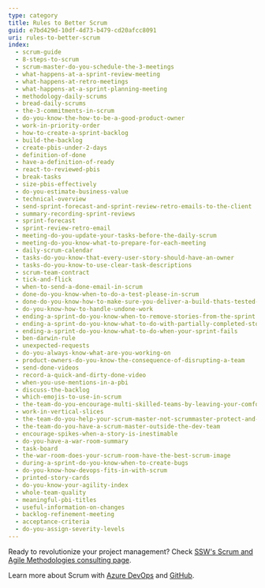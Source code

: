 ```yaml
---
type: category
title: Rules to Better Scrum
guid: e7bd429d-10df-4d73-b479-cd20afcc8091
uri: rules-to-better-scrum
index:
  - scrum-guide
  - 8-steps-to-scrum
  - scrum-master-do-you-schedule-the-3-meetings
  - what-happens-at-a-sprint-review-meeting
  - what-happens-at-retro-meetings
  - what-happens-at-a-sprint-planning-meeting
  - methodology-daily-scrums
  - bread-daily-scrums
  - the-3-commitments-in-scrum
  - do-you-know-the-how-to-be-a-good-product-owner
  - work-in-priority-order
  - how-to-create-a-sprint-backlog
  - build-the-backlog
  - create-pbis-under-2-days
  - definition-of-done
  - have-a-definition-of-ready
  - react-to-reviewed-pbis
  - break-tasks
  - size-pbis-effectively
  - do-you-estimate-business-value
  - technical-overview
  - send-sprint-forecast-and-sprint-review-retro-emails-to-the-client
  - summary-recording-sprint-reviews
  - sprint-forecast
  - sprint-review-retro-email
  - meeting-do-you-update-your-tasks-before-the-daily-scrum
  - meeting-do-you-know-what-to-prepare-for-each-meeting
  - daily-scrum-calendar
  - tasks-do-you-know-that-every-user-story-should-have-an-owner
  - tasks-do-you-know-to-use-clear-task-descriptions
  - scrum-team-contract
  - tick-and-flick
  - when-to-send-a-done-email-in-scrum
  - done-do-you-know-when-to-do-a-test-please-in-scrum
  - done-do-you-know-how-to-make-sure-you-deliver-a-build-thats-tested-every-sprint
  - do-you-know-how-to-handle-undone-work
  - ending-a-sprint-do-you-know-when-to-remove-stories-from-the-sprint
  - ending-a-sprint-do-you-know-what-to-do-with-partially-completed-stories
  - ending-a-sprint-do-you-know-what-to-do-when-your-sprint-fails
  - ben-darwin-rule
  - unexpected-requests
  - do-you-always-know-what-are-you-working-on
  - product-owners-do-you-know-the-consequence-of-disrupting-a-team
  - send-done-videos
  - record-a-quick-and-dirty-done-video
  - when-you-use-mentions-in-a-pbi
  - discuss-the-backlog
  - which-emojis-to-use-in-scrum
  - the-team-do-you-encourage-multi-skilled-teams-by-leaving-your-comfort-zone
  - work-in-vertical-slices
  - the-team-do-you-help-your-scrum-master-not-scrummaster-protect-and-serve-the-team
  - the-team-do-you-have-a-scrum-master-outside-the-dev-team
  - encourage-spikes-when-a-story-is-inestimable
  - do-you-have-a-war-room-summary
  - task-board
  - the-war-room-does-your-scrum-room-have-the-best-scrum-image
  - during-a-sprint-do-you-know-when-to-create-bugs
  - do-you-know-how-devops-fits-in-with-scrum
  - printed-story-cards
  - do-you-know-your-agility-index
  - whole-team-quality
  - meaningful-pbi-titles
  - useful-information-on-changes
  - backlog-refinement-meeting
  - acceptance-criteria
  - do-you-assign-severity-levels
---
```


Ready to revolutionize your project management? Check [SSW's Scrum and Agile Methodologies consulting page](https://www.ssw.com.au/consulting/scrum).

Learn more about Scrum with [Azure DevOps](/rules-to-better-scrum-using-azure-devops) and [GitHub](/rules-to-better-scrum-using-github).
